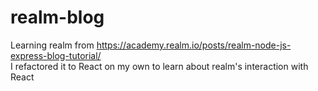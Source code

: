 # realm-blog
Learning realm from https://academy.realm.io/posts/realm-node-js-express-blog-tutorial/ <br/>
I refactored it to React on my own to learn about realm's interaction with React
